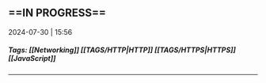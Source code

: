 
## ==IN PROGRESS==

2024-07-30 | 15:56

##### Tags: [[Networking]] [[TAGS/HTTP|HTTP]] [[TAGS/HTTPS|HTTPS]] [[JavaScript]]

---

